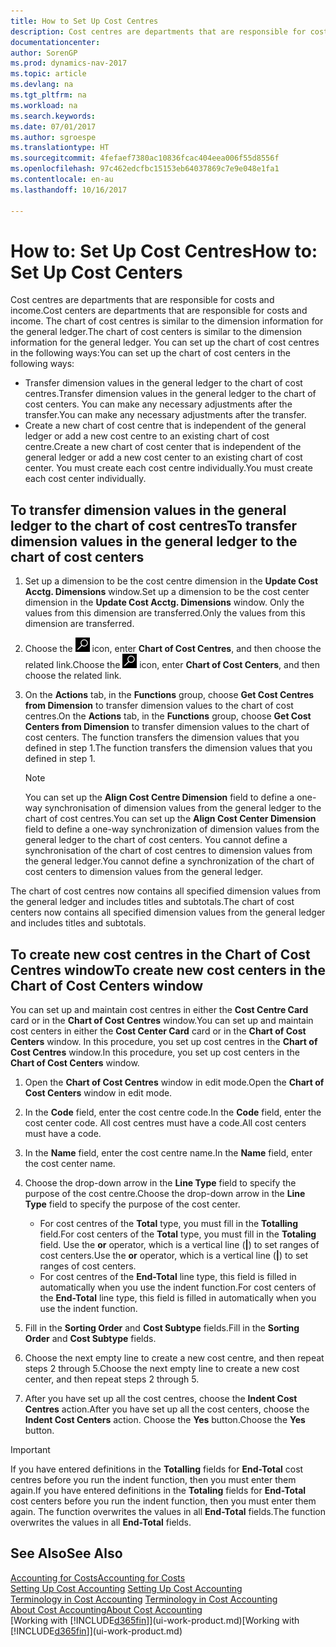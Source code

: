 ```yaml
---
title: How to Set Up Cost Centres
description: Cost centres are departments that are responsible for costs and income. The chart of cost centres is similar to the dimension information for the general ledger.
documentationcenter: 
author: SorenGP
ms.prod: dynamics-nav-2017
ms.topic: article
ms.devlang: na
ms.tgt_pltfrm: na
ms.workload: na
ms.search.keywords: 
ms.date: 07/01/2017
ms.author: sgroespe
ms.translationtype: HT
ms.sourcegitcommit: 4fefaef7380ac10836fcac404eea006f55d8556f
ms.openlocfilehash: 97c462edcfbc15153eb64037869c7e9e048e1fa1
ms.contentlocale: en-au
ms.lasthandoff: 10/16/2017

---
```

# <a name="how-to-set-up-cost-centers"></a><span data-ttu-id="13b97-104">How to: Set Up Cost Centres</span><span class="sxs-lookup"><span data-stu-id="13b97-104">How to: Set Up Cost Centers</span></span>
<span data-ttu-id="13b97-105">Cost centres are departments that are responsible for costs and income.</span><span class="sxs-lookup"><span data-stu-id="13b97-105">Cost centers are departments that are responsible for costs and income.</span></span> <span data-ttu-id="13b97-106">The chart of cost centres is similar to the dimension information for the general ledger.</span><span class="sxs-lookup"><span data-stu-id="13b97-106">The chart of cost centers is similar to the dimension information for the general ledger.</span></span> <span data-ttu-id="13b97-107">You can set up the chart of cost centres in the following ways:</span><span class="sxs-lookup"><span data-stu-id="13b97-107">You can set up the chart of cost centers in the following ways:</span></span>  

-   <span data-ttu-id="13b97-108">Transfer dimension values in the general ledger to the chart of cost centres.</span><span class="sxs-lookup"><span data-stu-id="13b97-108">Transfer dimension values in the general ledger to the chart of cost centers.</span></span> <span data-ttu-id="13b97-109">You can make any necessary adjustments after the transfer.</span><span class="sxs-lookup"><span data-stu-id="13b97-109">You can make any necessary adjustments after the transfer.</span></span>  
-   <span data-ttu-id="13b97-110">Create a new chart of cost centre that is independent of the general ledger or add a new cost centre to an existing chart of cost centre.</span><span class="sxs-lookup"><span data-stu-id="13b97-110">Create a new chart of cost center that is independent of the general ledger or add a new cost center to an existing chart of cost center.</span></span> <span data-ttu-id="13b97-111">You must create each cost centre individually.</span><span class="sxs-lookup"><span data-stu-id="13b97-111">You must create each cost center individually.</span></span>  

## <a name="to-transfer-dimension-values-in-the-general-ledger-to-the-chart-of-cost-centers"></a><span data-ttu-id="13b97-112">To transfer dimension values in the general ledger to the chart of cost centres</span><span class="sxs-lookup"><span data-stu-id="13b97-112">To transfer dimension values in the general ledger to the chart of cost centers</span></span>  
1.  <span data-ttu-id="13b97-113">Set up a dimension to be the cost centre dimension in the **Update Cost Acctg. Dimensions** window.</span><span class="sxs-lookup"><span data-stu-id="13b97-113">Set up a dimension to be the cost center dimension in the **Update Cost Acctg. Dimensions** window.</span></span> <span data-ttu-id="13b97-114">Only the values from this dimension are transferred.</span><span class="sxs-lookup"><span data-stu-id="13b97-114">Only the values from this dimension are transferred.</span></span>  
2.  <span data-ttu-id="13b97-115">Choose the ![Search for Page or Report](media/ui-search/search_small.png "Search for Page or Report icon") icon, enter **Chart of Cost Centres**, and then choose the related link.</span><span class="sxs-lookup"><span data-stu-id="13b97-115">Choose the ![Search for Page or Report](media/ui-search/search_small.png "Search for Page or Report icon") icon, enter **Chart of Cost Centers**, and then choose the related link.</span></span>  
3.  <span data-ttu-id="13b97-116">On the **Actions** tab, in the **Functions** group, choose **Get Cost Centres from Dimension** to transfer dimension values to the chart of cost centres.</span><span class="sxs-lookup"><span data-stu-id="13b97-116">On the **Actions** tab, in the **Functions** group, choose **Get Cost Centers from Dimension** to transfer dimension values to the chart of cost centers.</span></span> <span data-ttu-id="13b97-117">The function transfers the dimension values that you defined in step 1.</span><span class="sxs-lookup"><span data-stu-id="13b97-117">The function transfers the dimension values that you defined in step 1.</span></span>  

    > [!NOTE]  
    >  <span data-ttu-id="13b97-118">You can set up the **Align Cost Centre Dimension**  field to define a one-way synchronisation of dimension values from the general ledger to the chart of cost centres.</span><span class="sxs-lookup"><span data-stu-id="13b97-118">You can set up the **Align Cost Center Dimension**  field to define a one-way synchronization of dimension values from the general ledger to the chart of cost centers.</span></span> <span data-ttu-id="13b97-119">You cannot define a synchronisation of the chart of cost centres to dimension values from the general ledger.</span><span class="sxs-lookup"><span data-stu-id="13b97-119">You cannot define a synchronization of the chart of cost centers to dimension values from the general ledger.</span></span>  

<span data-ttu-id="13b97-120">The chart of cost centres now contains all specified dimension values from the general ledger and includes titles and subtotals.</span><span class="sxs-lookup"><span data-stu-id="13b97-120">The chart of cost centers now contains all specified dimension values from the general ledger and includes titles and subtotals.</span></span>  

## <a name="to-create-new-cost-centers-in-the-chart-of-cost-centers-window"></a><span data-ttu-id="13b97-121">To create new cost centres in the Chart of Cost Centres window</span><span class="sxs-lookup"><span data-stu-id="13b97-121">To create new cost centers in the Chart of Cost Centers window</span></span>  
<span data-ttu-id="13b97-122">You can set up and maintain cost centres in either the **Cost Centre Card** card or in the **Chart of Cost Centres** window.</span><span class="sxs-lookup"><span data-stu-id="13b97-122">You can set up and maintain cost centers in either the **Cost Center Card** card or in the **Chart of Cost Centers** window.</span></span> <span data-ttu-id="13b97-123">In this procedure, you set up cost centres in the **Chart of Cost Centres** window.</span><span class="sxs-lookup"><span data-stu-id="13b97-123">In this procedure, you set up cost centers in the **Chart of Cost Centers** window.</span></span>  

1. <span data-ttu-id="13b97-124">Open the **Chart of Cost Centres** window in edit mode.</span><span class="sxs-lookup"><span data-stu-id="13b97-124">Open the **Chart of Cost Centers** window in edit mode.</span></span>  
2. <span data-ttu-id="13b97-125">In the **Code** field, enter the cost centre code.</span><span class="sxs-lookup"><span data-stu-id="13b97-125">In the **Code** field, enter the cost center code.</span></span> <span data-ttu-id="13b97-126">All cost centres must have a code.</span><span class="sxs-lookup"><span data-stu-id="13b97-126">All cost centers must have a code.</span></span>  
3. <span data-ttu-id="13b97-127">In the **Name** field, enter the cost centre name.</span><span class="sxs-lookup"><span data-stu-id="13b97-127">In the **Name** field, enter the cost center name.</span></span>  
4. <span data-ttu-id="13b97-128">Choose the drop-down arrow in the **Line Type** field to specify the purpose of the cost centre.</span><span class="sxs-lookup"><span data-stu-id="13b97-128">Choose the drop-down arrow in the **Line Type** field to specify the purpose of the cost center.</span></span>  

    - <span data-ttu-id="13b97-129">For cost centres of the **Total** type, you must fill in the **Totalling** field.</span><span class="sxs-lookup"><span data-stu-id="13b97-129">For cost centers of the **Total** type, you must fill in the **Totaling** field.</span></span> <span data-ttu-id="13b97-130">Use the **or** operator, which is a vertical line (**&#124;**) to set ranges of cost centers.</span><span class="sxs-lookup"><span data-stu-id="13b97-130">Use the **or** operator, which is a vertical line (**&#124;**) to set ranges of cost centers.</span></span>  
    - <span data-ttu-id="13b97-131">For cost centres of the **End-Total** line type, this field is filled in automatically when you use the indent function.</span><span class="sxs-lookup"><span data-stu-id="13b97-131">For cost centers of the **End-Total** line type, this field is filled in automatically when you use the indent function.</span></span>  
5.  <span data-ttu-id="13b97-132">Fill in the **Sorting Order** and **Cost Subtype** fields.</span><span class="sxs-lookup"><span data-stu-id="13b97-132">Fill in the **Sorting Order** and **Cost Subtype** fields.</span></span>  
6.  <span data-ttu-id="13b97-133">Choose the next empty line to create a new cost centre, and then repeat steps 2 through 5.</span><span class="sxs-lookup"><span data-stu-id="13b97-133">Choose the next empty line to create a new cost center, and then repeat steps 2 through 5.</span></span>  
7.  <span data-ttu-id="13b97-134">After you have set up all the cost centres, choose the **Indent Cost Centres** action.</span><span class="sxs-lookup"><span data-stu-id="13b97-134">After you have set up all the cost centers, choose the **Indent Cost Centers** action.</span></span> <span data-ttu-id="13b97-135">Choose the **Yes** button.</span><span class="sxs-lookup"><span data-stu-id="13b97-135">Choose the **Yes** button.</span></span>  

> [!IMPORTANT]  
>  <span data-ttu-id="13b97-136">If you have entered definitions in the **Totalling** fields for **End-Total** cost centres before you run the indent function, then you must enter them again.</span><span class="sxs-lookup"><span data-stu-id="13b97-136">If you have entered definitions in the **Totaling** fields for **End-Total** cost centers before you run the indent function, then you must enter them again.</span></span> <span data-ttu-id="13b97-137">The function overwrites the values in all **End-Total** fields.</span><span class="sxs-lookup"><span data-stu-id="13b97-137">The function overwrites the values in all **End-Total** fields.</span></span>  

## <a name="see-also"></a><span data-ttu-id="13b97-138">See Also</span><span class="sxs-lookup"><span data-stu-id="13b97-138">See Also</span></span>  
[<span data-ttu-id="13b97-139">Accounting for Costs</span><span class="sxs-lookup"><span data-stu-id="13b97-139">Accounting for Costs</span></span>](finance-manage-cost-accounting.md)  
<span data-ttu-id="13b97-140">[Setting Up Cost Accounting](finance-set-up-cost-accounting.md) </span><span class="sxs-lookup"><span data-stu-id="13b97-140">[Setting Up Cost Accounting](finance-set-up-cost-accounting.md) </span></span>  
<span data-ttu-id="13b97-141">[Terminology in Cost Accounting](finance-terminology-in-cost-accounting.md) </span><span class="sxs-lookup"><span data-stu-id="13b97-141">[Terminology in Cost Accounting](finance-terminology-in-cost-accounting.md) </span></span>  
[<span data-ttu-id="13b97-142">About Cost Accounting</span><span class="sxs-lookup"><span data-stu-id="13b97-142">About Cost Accounting</span></span>](finance-about-cost-accounting.md)  
<span data-ttu-id="13b97-143">[Working with [!INCLUDE[d365fin](includes/d365fin_md.md)]](ui-work-product.md)</span><span class="sxs-lookup"><span data-stu-id="13b97-143">[Working with [!INCLUDE[d365fin](includes/d365fin_md.md)]](ui-work-product.md)</span></span>

